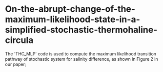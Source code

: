 # On-the-abrupt-change-of-the-maximum-likelihood-state-in-a-simplified-stochastic-thermohaline-circula
The 'THC_MLP' code is used to compute the maximum likelihood transition pathway of stochastic system for salinity difference, as shown in Figure 2 in our paper;
